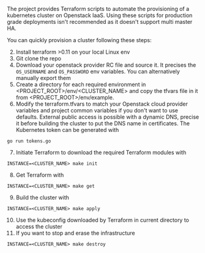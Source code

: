 The project provides Terraform scripts to automate the provisioning of a kubernetes cluster on Openstack IaaS.
Using these scripts for production grade deployments isn't recommended as it doesn't support multi master HA.


You can quickly provision a cluster following these steps:

2. Install terraform >0.11 on your local Linux env
2. Git clone the repo
2. Download your openstack provider RC file and source it. It precises the `OS_USERNAME` and `OS_PASSWORD` env variables. You can alternatively manually export them
6. Create a directory for each required environment in <PROJECT_ROOT>/env/<CLUSTER_NAME> and copy the tfvars file in it from <PROJECT_ROOT>/env/example.
6. Modify the terraform.tfvars to match your Openstack cloud provider variables and project common variables if you don't want to use defaults.
External public access is possible with a dynamic DNS, precise it before building the cluster to put the DNS name in certificates.
The Kubernetes token can be generated with

  `go run tokens.go`

7. Initiate Terraform to download the required Terraform modules with

  `INSTANCE=<CLUSTER_NAME> make init` 

8. Get Terraform with

  `INSTANCE=<CLUSTER_NAME> make get` 

9. Build the cluster with

  `INSTANCE=<CLUSTER_NAME> make apply`

10. Use the kubeconfig downloaded by Terraform in current directory to access the cluster
12. If you want to stop and erase the infrastructure

  `INSTANCE=<CLUSTER_NAME> make destroy`
